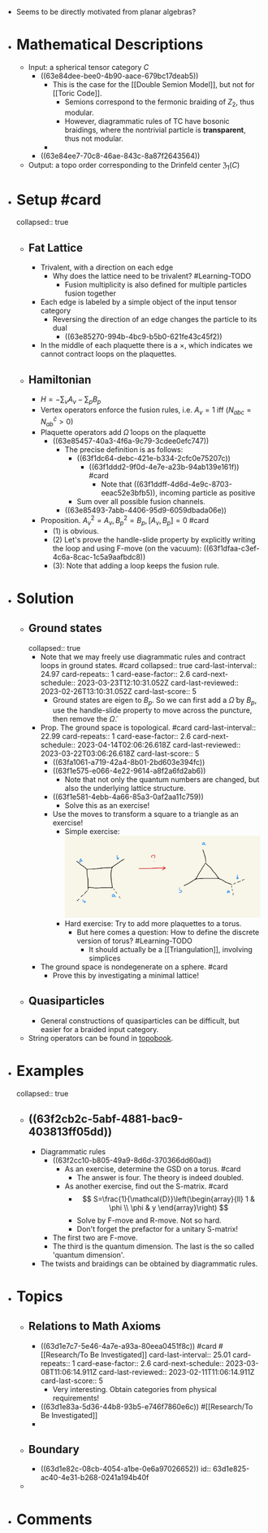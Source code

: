 - Seems to be directly motivated from planar algebras?
- # Mathematical Descriptions
	- Input: a spherical tensor category $C$
		- ((63e84dee-bee0-4b90-aace-679bc17deab5))
			- This is the case for the [[Double Semion Model]], but not for [[Toric Code]].
				- Semions correspond to the fermonic braiding of $Z_2$, thus modular.
				- However, diagrammatic rules of TC have bosonic braidings, where the nontrivial particle is **transparent**, thus not modular.
			-
		- ((63e84ee7-70c8-46ae-843c-8a87f2643564))
	- Output: a topo order corresponding to the Drinfeld center $\mathfrak Z_1(C)$
- # Setup #card
  collapsed:: true
	- ## Fat Lattice
		- Trivalent, with a direction on each edge
			- Why does the lattice need to be trivalent? #Learning-TODO
				- Fusion multiplicity is also defined for multiple particles fusion together
		- Each edge is labeled by a simple object of the input tensor category
			- Reversing the direction of an edge changes the particle to its dual
				- ((63e85270-994b-4bc9-b5b0-621fe43c45f2))
		- In the middle of each plaquette there is a $\times$, which indicates we cannot contract loops on the plaquettes.
	- ## Hamiltonian
		- $H=-\sum_v A_v-\sum_p B_p$
		- Vertex operators enforce the fusion rules, i.e. $A_v=1$ iff $\left(N_{a b c}=N_{a b}^{\bar{c}}>0\right)$
		- Plaquette operators add $\tilde \Omega$ loops on the plaquette
			- ((63e85457-40a3-4f6a-9c79-3cdee0efc747))
				- The precise definition is as follows:
					- ((63f1dc64-debc-421e-b334-2cfc0e75207c))
						- ((63f1ddd2-9f0d-4e7e-a23b-94ab139e161f)) #card
							- Note that ((63f1ddff-4d6d-4e9c-8703-eeac52e3bfb5)), incoming particle as positive
					- Sum over all possible fusion channels.
				- ((63e85493-7abb-4406-95d9-6059dbada06e))
		- Proposition. $A_v^2=A_v,B_p^2=B_p, [A_v,B_p]=0$ #card
			- (1) is obvious.
			- (2) Let's prove the handle-slide property by explicitly writing the loop and using F-move (on the vacuum): ((63f1dfaa-c3ef-4c6a-8cac-1c5a9aafbdc8))
			- (3): Note that adding a loop keeps the fusion rule.
- # Solution
	- ## Ground states
	  collapsed:: true
		- Note that we may freely use diagrammatic rules and contract loops in ground states. #card
		  collapsed:: true
		  card-last-interval:: 24.97
		  card-repeats:: 1
		  card-ease-factor:: 2.6
		  card-next-schedule:: 2023-03-23T12:10:31.052Z
		  card-last-reviewed:: 2023-02-26T13:10:31.052Z
		  card-last-score:: 5
			- Ground states are eigen to $B_p$. So we can first add a $\tilde \Omega$ by $B_p$, use the handle-slide property to move across the puncture, then remove the $\tilde \Omega$.
		- Prop. The ground space is topological. #card
		  card-last-interval:: 22.99
		  card-repeats:: 1
		  card-ease-factor:: 2.6
		  card-next-schedule:: 2023-04-14T02:06:26.618Z
		  card-last-reviewed:: 2023-03-22T03:06:26.618Z
		  card-last-score:: 5
			- ((63fa1061-a719-42a4-8b01-2bd603e394fc))
			- ((63f1e575-e066-4e22-9614-a8f2a6fd2ab6))
				- Note that not only the quantum numbers are changed, but also the underlying lattice structure.
			- ((63f1e581-4ebb-4a66-85a3-0af2aa11c759))
				- Solve this as an exercise!
			- Use the moves to transform a square to a triangle as an exercise!
				- Simple exercise: ![Image(1).png](../assets/Image(1)_1676798114616_0.png)
				- Hard exercise: Try to add more plaquettes to a torus.
					- But here comes a question: How to define the discrete version of torus? #Learning-TODO
						- It should actually be a [[Triangulation]], involving simplices
		- The ground space is nondegenerate on a sphere. #card
			- Prove this by investigating a minimal lattice!
	- ## Quasiparticles
		- General constructions of quasiparticles can be difficult, but easier for a braided input category.
	- String operators can be found in [topobook](((63f2ce3a-202d-4bb4-8c39-a923cda51c6e))).
- # Examples
  collapsed:: true
	- ## ((63f2cb2c-5abf-4881-bac9-403813ff05dd))
		- Diagrammatic rules
			- ((63f2cc10-b805-49a9-8d6d-370366dd60ad))
				- As an exercise, determine the GSD on a torus. #card
					- The answer is four. The theory is indeed doubled.
				- As another exercise, find out the S-matrix. #card
					- $$
					  S=\frac{1}{\mathcal{D}}\left(\begin{array}{ll}
					  1 & \phi \\
					  \phi & y
					  \end{array}\right)
					  $$
					- Solve by F-move and R-move. Not so hard.
					- Don't forget the prefactor for a unitary S-matrix!
			- The first two are F-move.
			- The third is the quantum dimension. The last is the so called 'quantum dimension'.
		- The twists and braidings can be obtained by diagrammatic rules.
- # Topics
	- ## Relations to Math Axioms
		- ((63d1e7c7-5e46-4a7e-a93a-80eea0451f8c)) #card #[[Research/To Be Investigated]]
		  card-last-interval:: 25.01
		  card-repeats:: 1
		  card-ease-factor:: 2.6
		  card-next-schedule:: 2023-03-08T11:06:14.911Z
		  card-last-reviewed:: 2023-02-11T11:06:14.911Z
		  card-last-score:: 5
			- Very interesting. Obtain categories from physical requirements!
		- ((63d1e83a-5d36-44b8-93b5-e746f7860e6c)) #[[Research/To Be Investigated]]
		-
	- ## Boundary
		- ((63d1e82c-08cb-4054-a1be-0e6a97026652))
		  id:: 63d1e825-ac40-4e31-b268-0241a194b40f
	-
- # Comments